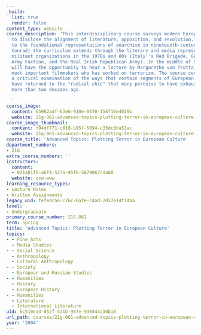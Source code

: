 ```yaml
---
_build:
  list: true
  render: false
content_type: website
course_description: 'This interdisciplinary course surveys modern European culture
  to disclose the alignment of literature, opposition, and revolution. Reaching back
  to the foundational representations of anarchism in nineteenth-century Europe (Kleist,
  Conrad) the curriculum extends through the literary and media representations of
  militant organizations in the 1970s and 80s (Italy''s Red Brigade, Germany''s Red
  Army Faction, and the Real Irish Republican Army). In the middle of the term students
  will have the opportunity to hear a lecture by Margarethe von Trotta, one of the
  most important filmmakers who has worked on terrorism. The course concludes with
  a critical examination of the ways that certain segments of European popular media
  have returned to the "radical chic" that many perceive to have exhausted itself
  more than two decades ago.

  '
course_image:
  content: 65982adf-63e6-910e-0670-156716e4029b
  website: 21g-061-advanced-topics-plotting-terror-in-european-culture-spring-2004
course_image_thumbnail:
  content: f94df771-c010-b95f-5894-c33dc0da53ac
  website: 21g-061-advanced-topics-plotting-terror-in-european-culture-spring-2004
course_title: 'Advanced Topics: Plotting Terror in European Culture'
department_numbers:
- 21G
extra_course_numbers: ''
instructors:
  content:
  - 821a81f5-a6f4-527a-95f6-5879067cda60
  website: ocw-www
learning_resource_types:
- Lecture Notes
- Written Assignments
legacy_uid: fefedc56-c76c-6afe-c4ad-2d37e14f14aa
level:
- Undergraduate
primary_course_number: 21G.061
term: Spring
title: 'Advanced Topics: Plotting Terror in European Culture'
topics:
- - Fine Arts
  - Media Studies
- - Social Science
  - Anthropology
  - Cultural Anthropology
- - Society
  - European and Russian Studies
- - Humanities
  - History
  - European History
- - Humanities
  - Literature
  - International Literature
uid: 6c510ea3-852f-4a1b-987e-930444a30b18
url_path: courses/21g-061-advanced-topics-plotting-terror-in-european-culture-spring-2004
year: '2004'
---
```

